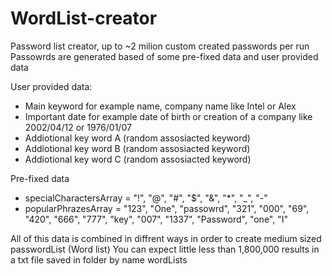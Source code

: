 # WordList-creator
Password list creator, up to ~2 milion custom created passwords per run<br>
Passowrds are generated based of some pre-fixed data and user provided data<br>

User provided data: <br>
  - Main keyword for example name, company name like Intel or Alex <br>
  - Important date for example date of birth or creation of a company like 2002/04/12 or 1976/01/07 <br>
  - Addiotional key word A (random assosiacted keyword) <br>
  - Addiotional key word B (random assosiacted keyword) <br>
  - Addiotional key word C (random assosiacted keyword) <br>

Pre-fixed data <br>
  - specialCharactersArray = "!", "@", "#", "$", "&", "*", "_", "-"
  - popularPhrazesArray = "123", "One", "passowrd", "321", "000", "69", "420", "666", "777", "key", "007", "1337", "Password", "one", "I"

All of this data is combined in diffrent ways in order to create medium sized passwordList (Word list)
You can expect little less than 1,800,000 results in a txt file saved in folder by name wordLists
